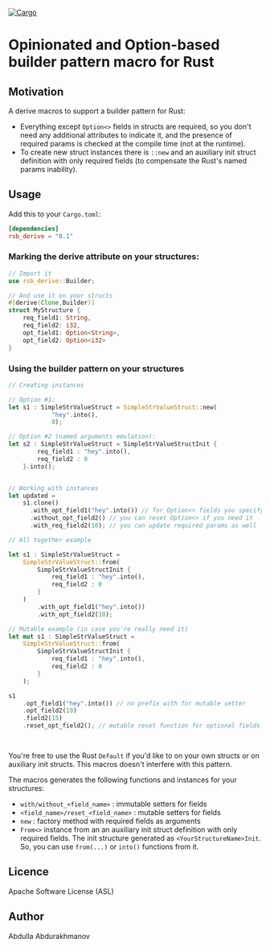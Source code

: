 [![Cargo](https://img.shields.io/crates/v/rsb_derive.svg)](https://crates.io/crates/rsb_derive)

# Opinionated and Option-based builder pattern macro for Rust

## Motivation
A derive macros to support a builder pattern for Rust:
- Everything except `Option<>` fields in structs are required, so you 
don't need any additional attributes to indicate it, 
and the presence of required params is checked at the compile time (not at the runtime).
- To create new struct instances there is `::new` and an auxiliary init struct definition 
with only required fields (to compensate the Rust's named params inability). 

## Usage

Add this to your `Cargo.toml`:

```toml
[dependencies]
rsb_derive = "0.1"
```

### Marking the derive attribute on your structures:

```rust
// Import it
use rsb_derive::Builder;

// And use it on your structs
#[derive(Clone,Builder)]
struct MyStructure {
    req_field1: String,
    req_field2: i32,
    opt_field1: Option<String>,
    opt_field2: Option<i32>
}
```

### Using the builder pattern on your structures 

```rust
// Creating instances

// Option #1:
let s1 : SimpleStrValueStruct = SimpleStrValueStruct::new(
            "hey".into(),
            0);

// Option #2 (named arguments emulation):
let s2 : SimpleStrValueStruct = SimpleStrValueStructInit {
        req_field1 : "hey".into(),
        req_field2 : 0
    }.into();


// Working with instances
let updated = 
    s1.clone()
      .with_opt_field1("hey".into()) // for Option<> fields you specify a bare argument
      .without_opt_field2() // you can reset Option<> if you need it
      .with_req_field2(10); // you can update required params as well

// All together example

let s1 : SimpleStrValueStruct =
    SimpleStrValueStruct::from(
        SimpleStrValueStructInit {
            req_field1 : "hey".into(),
            req_field2 : 0
        }
    )
        .with_opt_field1("hey".into())
        .with_opt_field2(10);

// Mutable example (in case you're really need it)
let mut s1 : SimpleStrValueStruct =
    SimpleStrValueStruct::from(
        SimpleStrValueStructInit {
            req_field1 : "hey".into(),
            req_field2 : 0
        }
    );

s1
    .opt_field1("hey".into()) // no prefix with for mutable setter    
    .opt_field2(10)
    .field2(15)
    .reset_opt_field2(); // mutable reset function for optional fields

    


``` 

You're free to use the Rust `Default` if you'd like to on your own structs or on auxiliary init structs. 
This macros doesn't interfere with this pattern.

The macros generates the following functions and instances for your structures:
- `with/without_<field_name>` : immutable setters for fields
- `<field_name>/reset_<field_name>` : mutable setters for fields
- `new` : factory method with required fields as arguments
- `From<>` instance from an an auxiliary init struct definition with only required fields. 
The init structure generated as `<YourStructureName>Init`. So, you can use `from(...)` or `into()` 
functions from it.

## Licence
Apache Software License (ASL)

## Author
Abdulla Abdurakhmanov
